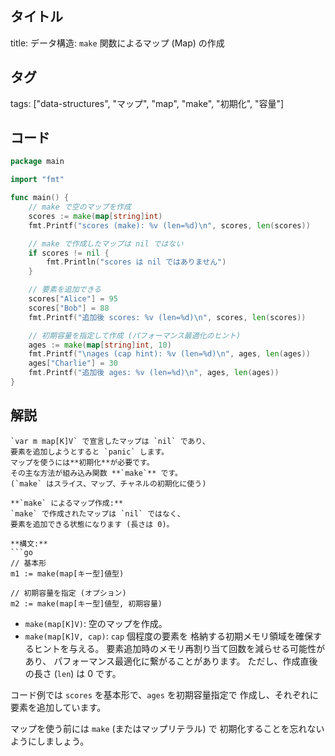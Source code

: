 ## タイトル
title: データ構造: `make` 関数によるマップ (Map) の作成

## タグ
tags: ["data-structures", "マップ", "map", "make", "初期化", "容量"]

## コード
```go
package main

import "fmt"

func main() {
	// make で空のマップを作成
	scores := make(map[string]int)
	fmt.Printf("scores (make): %v (len=%d)\n", scores, len(scores))

	// make で作成したマップは nil ではない
	if scores != nil {
		fmt.Println("scores は nil ではありません")
	}

	// 要素を追加できる
	scores["Alice"] = 95
	scores["Bob"] = 88
	fmt.Printf("追加後 scores: %v (len=%d)\n", scores, len(scores))

	// 初期容量を指定して作成 (パフォーマンス最適化のヒント)
	ages := make(map[string]int, 10)
	fmt.Printf("\nages (cap hint): %v (len=%d)\n", ages, len(ages))
	ages["Charlie"] = 30
	fmt.Printf("追加後 ages: %v (len=%d)\n", ages, len(ages))
}

```

## 解説
```text
`var m map[K]V` で宣言したマップは `nil` であり、
要素を追加しようとすると `panic` します。
マップを使うには**初期化**が必要です。
その主な方法が組み込み関数 **`make`** です。
(`make` はスライス、マップ、チャネルの初期化に使う)

**`make` によるマップ作成:**
`make` で作成されたマップは `nil` ではなく、
要素を追加できる状態になります (長さは 0)。

**構文:**
```go
// 基本形
m1 := make(map[キー型]値型)

// 初期容量を指定 (オプション)
m2 := make(map[キー型]値型, 初期容量)
```
*   `make(map[K]V)`: 空のマップを作成。
*   `make(map[K]V, cap)`: `cap` 個程度の要素を
    格納する初期メモリ領域を確保するヒントを与える。
    要素追加時のメモリ再割り当て回数を減らせる可能性があり、
    パフォーマンス最適化に繋がることがあります。
    ただし、作成直後の長さ (`len`) は 0 です。

コード例では `scores` を基本形で、`ages` を初期容量指定で
作成し、それぞれに要素を追加しています。

マップを使う前には `make` (またはマップリテラル) で
初期化することを忘れないようにしましょう。